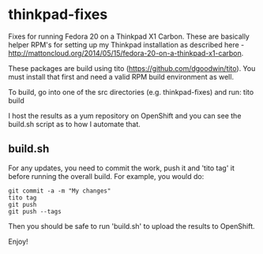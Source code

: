thinkpad-fixes
=========

Fixes for running Fedora 20 on a Thinkpad X1 Carbon.  These are basically helper RPM's for setting up my Thinkpad installation as described here -  http://mattoncloud.org/2014/05/15/fedora-20-on-a-thinkpad-x1-carbon.

These packages are build using tito (https://github.com/dgoodwin/tito).
You must install that first and need a valid RPM build environment as
well.

To build, go into one of the src directories (e.g. thinkpad-fixes) and run:
    tito build

I host the results as a yum repository on OpenShift and you can see the
build.sh script as to how I automate that.

build.sh
-----------

For any updates, you need to commit the work, push it and 'tito tag' it
before running the overall build.  For example, you would do:

    git commit -a -m "My changes"
    tito tag
    git push
    git push --tags

Then you should be safe to run 'build.sh' to upload the results to
OpenShift.

Enjoy! 
